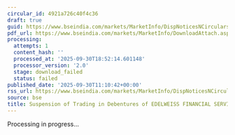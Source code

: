 ```yaml
---
circular_id: 4921a726c40f4c36
draft: true
guid: https://www.bseindia.com/markets/MarketInfo/DispNoticesNCirculars.aspx?Noticeid={E4F7C503-5786-4D65-B195-7EB334D07AA3}&noticeno=20250930-23&dt=09/30/2025&icount=23&totcount=114&flag=0
pdf_url: https://www.bseindia.com/markets/MarketInfo/DownloadAttach.aspx?id=20250930-23&attachedId=
processing:
  attempts: 1
  content_hash: ''
  processed_at: '2025-09-30T18:52:14.601148'
  processor_version: '2.0'
  stage: download_failed
  status: failed
published_date: '2025-09-30T11:10:42+00:00'
rss_url: https://www.bseindia.com/markets/MarketInfo/DispNoticesNCirculars.aspx?Noticeid={E4F7C503-5786-4D65-B195-7EB334D07AA3}&noticeno=20250930-23&dt=09/30/2025&icount=23&totcount=114&flag=0
source: bse
title: Suspension of Trading in Debentures of EDELWEISS FINANCIAL SERVICES LTD.
---
```


Processing in progress...